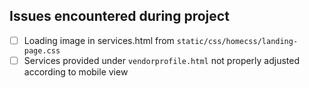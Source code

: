 ## Issues encountered during project
- [ ] Loading image in services.html from `static/css/homecss/landing-page.css`
- [ ] Services provided under `vendorprofile.html` not properly adjusted according to mobile view